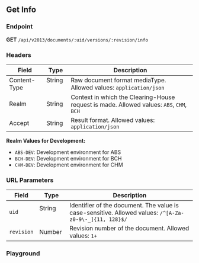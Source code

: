 ## Get Info

### Endpoint

**GET** `/api/v2013/documents/:uid/versions/:revision/info`

### Headers

| Field            | Type    | Description                                                                       |
| ---------------- | ------- | --------------------------------------------------------------------------------- |
| Content-Type     | String &nbsp;&nbsp;  | Raw document format mediaType. Allowed values: `application/json`                 |
| Realm            | String  | Context in which the Clearing-House request is made. Allowed values: `ABS`, `CHM`, `BCH` |
| Accept           | String  | Result format. Allowed values: `application/json`                                 |

**Realm Values for Development:**
- `ABS-DEV`: Development environment for ABS
- `BCH-DEV`: Development environment for BCH
- `CHM-DEV`: Development environment for CHM

### URL Parameters

| Field     | Type   | Description                                       |
| --------- | ------ | ------------------------------------------------- |
| `uid`     | String &nbsp;&nbsp; &nbsp;&nbsp;&nbsp; | Identifier of the document. The value is case-sensitive. Allowed values: `/^[A-Za-z0-9\-_]{11, 128}$/` |
| `revision`| Number | Revision number of the document. Allowed values: `1+` |


### Playground

<SwaggerUI :swaggerSpecs="swaggerGetInfoSpecs" />
